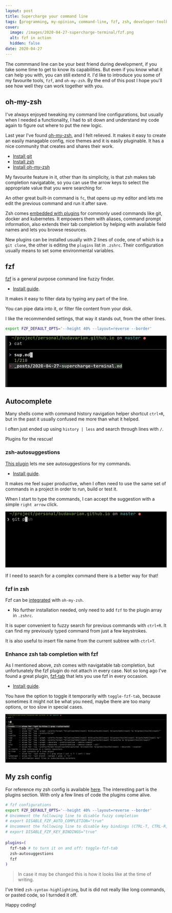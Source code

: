 ```yaml
---
layout: post
title: Supercharge your command line
tags: [programming, my-opinion, command-line, fzf, zsh, developer-toolbox]
cover:
  image: /images/2020-04-27-supercharge-terminal/fzf.png
  alt: fzf in action
  hidden: false
date: 2020-04-27
---
```


The commmand line can be your best friend during development, if you take some time to get to know its capabilities.
But even if you know what it can help you with, you can still extend it.
I'd like to introduce you some of my favourite tools, `fzf`, and `oh-my-zsh`.
By the end of this post I hope you'll see how well they can work together with you.

<!--more-->

## oh-my-zsh

I've always enjoyed tweaking my command line configurations, but usually when I needed a functionality,
I had to sit down and understand my code again to figure out where to put the new logic.

Last year I've found [oh-my-zsh](https://github.com/ohmyzsh/ohmyzsh), and I felt relieved.
It makes it easy to create an easily managable config, nice themes and it is easily pluginable.
It has a nice community that creates and shares their work.

- [Install git](https://git-scm.com/book/en/v2/Getting-Started-Installing-Git)
- [Install zsh](https://github.com/ohmyzsh/ohmyzsh/wiki/Installing-ZSH)
- [Install oh-my-zsh](https://github.com/ohmyzsh/ohmyzsh#basic-installation)

My favourite feature in it, other than its simplicity, is that zsh makes tab completion navigatable,
so you can use the arrow keys to select the appropriate value that you were searching for.

An other great built-in command is `fc`, that opens up my editor and lets me edit the previous command and run it after save.

Zsh comes [embedded with plugins](https://github.com/ohmyzsh/ohmyzsh/tree/master/plugins) for commonly used commands like
git, docker and kubernetes.
It empowers them with aliases, command prompt information, also extends their tab completion by
helping with available field names and lets you browse resources.

New plugins can be installed usually with 2 lines of code, one of which is a `git clone`,
the other is editing the `plugins` list in `.zshrc`. Their configuration usually means to set some environmental variables.

## fzf

[fzf](https://github.com/junegunn/fzf) is a general purpose command line fuzzy finder.

- [Install guide](https://github.com/junegunn/fzf#installation).

It makes it easy to filter data by typing any part of the line.

You can pipe data into it, or filter file content from your disk.

I like the recommended settings, that way it stands out, from the other lines.

```bash
export FZF_DEFAULT_OPTS='--height 40% --layout=reverse --border'
```

![Fzf in action](/images/2020-04-27-supercharge-terminal/fzf.png)

## Autocomplete

Many shells come with command history navigation helper shortcut `ctrl+R`,
but in the past it usually confused me more than what it helped.

I often just ended up using `history | less` and search through lines with `/`.

Plugins for the rescue!

### zsh-autosuggestions

[This plugin](https://github.com/zsh-users/zsh-autosuggestions) lets me see autosuggestions for my commands.

- [Install guide](https://github.com/zsh-users/zsh-autosuggestions/blob/master/INSTALL.md).

It makes me feel super productive, when I often need to use the same set of commands in a project in order to run, build or test it.

When I start to type the commands, I can accept the suggestion with a simple `right arrow` click.

![Fzf-autosuggestions in action](/images/2020-04-27-supercharge-terminal/fzf-autosuggestions.png)

If I need to search for a complex command there is a better way for that!

### fzf in zsh

Fzf can be [integrated](https://github.com/ohmyzsh/ohmyzsh/tree/master/plugins/fzf) with `oh-my-zsh`.

- No further installation needed, only need to add `fzf` to the plugin array in `.zshrc`.

It is super convenient to fuzzy search for previous commands with `ctrl+R`.
It can find my previously typed command from just a few keystrokes.

It is also useful to insert file name from the current subtree with `ctrl+T`.

### Enhance zsh tab completion with fzf

As I mentioned above, zsh comes with navigatable tab completion, but unfortunately the fzf plugin do not attach in every case.
Not so long ago I've found a great plugin, [fzf-tab](https://github.com/Aloxaf/fzf-tab) that lets you use fzf in every occasion.

- [Install guide](https://github.com/Aloxaf/fzf-tab#install).

You have the option to toggle it temporarily with `toggle-fzf-tab`,
because sometimes it might not be what you need, maybe there are too many options, or too slow in special cases.

![Fzf-tab in action](/images/2020-04-27-supercharge-terminal/fzf-tab.png)

## My zsh config

For reference my zsh config is available [here](https://github.com/budavariam/dotfiles/blob/master/_mac/zsh/.zshrc).
The interesting part is the plugins section.
With only a few lines of code the plugins come alive.

```bash
# fzf configurations
export FZF_DEFAULT_OPTS='--height 40% --layout=reverse --border'
# Uncomment the following line to disable fuzzy completion
# export DISABLE_FZF_AUTO_COMPLETION="true"
# Uncomment the following line to disable key bindings (CTRL-T, CTRL-R, ALT-C)
# export DISABLE_FZF_KEY_BINDINGS="true"

plugins=(
  fzf-tab # to turn it on and off: toggle-fzf-tab
  zsh-autosuggestions
  fzf
)
```

> In case it may be changed this is how it looks like at the time of writing.

I've tried `zsh-syntax-highlighting`, but is did not really like long commands, or pasted code, so I turnded it off.

Happy coding!
